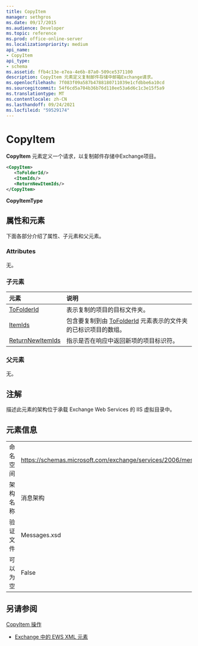 ```yaml
---
title: CopyItem
manager: sethgros
ms.date: 09/17/2015
ms.audience: Developer
ms.topic: reference
ms.prod: office-online-server
ms.localizationpriority: medium
api_name:
- CopyItem
api_type:
- schema
ms.assetid: ffb4c13e-e7ea-4e6b-87a0-509ce5371100
description: CopyItem 元素定义复制邮件存储中邮箱Exchange请求。
ms.openlocfilehash: 7f083f09a587b4788180711039e1cfdbbe6a10cd
ms.sourcegitcommit: 54f6cd5a704b36b76d110ee53a6d6c1c3e15f5a9
ms.translationtype: MT
ms.contentlocale: zh-CN
ms.lasthandoff: 09/24/2021
ms.locfileid: "59529174"
---
```

# <a name="copyitem"></a>CopyItem

**CopyItem** 元素定义一个请求，以复制邮件存储中Exchange项目。 
  
```XML
<CopyItem>
   <ToFolderId/>
   <ItemIds/>
   <ReturnNewItemIds/>
</CopyItem>
```

 **CopyItemType**
## <a name="attributes-and-elements"></a>属性和元素

下面各部分介绍了属性、子元素和父元素。
  
### <a name="attributes"></a>Attributes

无。
  
### <a name="child-elements"></a>子元素

|**元素**|**说明**|
|:-----|:-----|
|[ToFolderId](tofolderid.md) <br/> |表示复制的项目的目标文件夹。  <br/> |
|[ItemIds](itemids.md) <br/> |包含要复制到由 [ToFolderId](tofolderid.md) 元素表示的文件夹的已标识项目的数组。  <br/> |
|[ReturnNewItemIds](returnnewitemids.md) <br/> |指示是否在响应中返回新项的项目标识符。  <br/> |
   
### <a name="parent-elements"></a>父元素

无。
  
## <a name="remarks"></a>注解

描述此元素的架构位于承载 Exchange Web Services 的 IIS 虚拟目录中。
  
## <a name="element-information"></a>元素信息

|||
|:-----|:-----|
|命名空间  <br/> |https://schemas.microsoft.com/exchange/services/2006/messages  <br/> |
|架构名称  <br/> |消息架构  <br/> |
|验证文件  <br/> |Messages.xsd  <br/> |
|可以为空  <br/> |False  <br/> |
   
## <a name="see-also"></a>另请参阅



[CopyItem 操作](copyitem-operation.md)


- [Exchange 中的 EWS XML 元素](ews-xml-elements-in-exchange.md)

